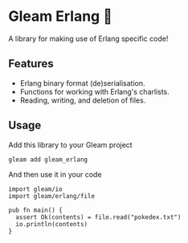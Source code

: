# Gleam Erlang 🐙

A library for making use of Erlang specific code!

## Features

- Erlang binary format (de)serialisation.
- Functions for working with Erlang's charlists.
- Reading, writing, and deletion of files.

## Usage

Add this library to your Gleam project

```shell
gleam add gleam_erlang
```

And then use it in your code

```gleam
import gleam/io
import gleam/erlang/file

pub fn main() {
  assert Ok(contents) = file.read("pokedex.txt")
  io.println(contents)
}
```
